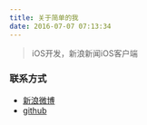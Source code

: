 ```yaml
---
title: 关于简单的我
date: 2016-07-07 07:13:34
---
```



> iOS开发，新浪新闻iOS客户端

### 联系方式

* [新浪微博](http://weibo.com/mlj90)
* [github](https://github.com/mzljin)


